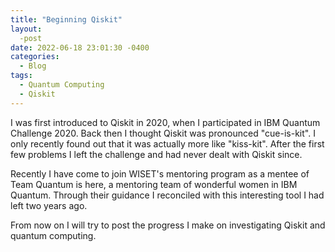 ```yaml
---
title: "Beginning Qiskit"
layout:
  -post
date: 2022-06-18 23:01:30 -0400
categories:
  - Blog
tags:
  - Quantum Computing
  - Qiskit
---
```


I was first introduced to Qiskit in 2020, when I participated in IBM Quantum Challenge 2020. Back then I thought
 Qiskit was pronounced "cue-is-kit". I only recently found out that it was actually more like "kiss-kit". After
 the first few problems I left the challenge and had never dealt with Qiskit since.
 
Recently I have come to join WISET's mentoring program as a mentee of Team Quantum is here, a mentoring team
 of wonderful women in IBM Quantum. Through their guidance I reconciled with this interesting tool I had
 left two years ago.

From now on I will try to post the progress I make on investigating Qiskit and quantum computing.
